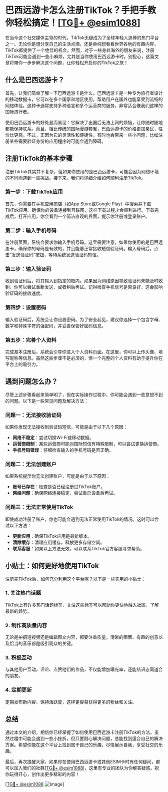 # 巴西远游卡怎么注册TikTok？手把手教你轻松搞定！[[TG💪+ @esim1088](https://t.me/s/esim1088)]

在当今这个社交媒体主导的时代，TikTok无疑成为了全球年轻人追捧的热门平台之一。无论你是想分享自己的生活点滴，还是单纯想看看世界各地的有趣内容，TikTok都提供了一个绝佳的机会。然而，对于一些身处海外的朋友来说，注册TikTok可能会遇到一些小麻烦，尤其是当你使用巴西远游卡时。别担心，这篇文章将带你一步步解决这个问题，让你轻松开启你的TikTok之旅！

## 什么是巴西远游卡？

首先，让我们简单了解一下巴西远游卡是什么。巴西远游卡是一种专为旅行者设计的移动数据卡，它可以在多个国家和地区使用，帮助用户在国外也能享受到流畅的网络体验。这种卡通常支持多种语言和多个运营商的服务，非常适合像我们这样的国际旅行者。

使用巴西远游卡的好处显而易见：它解决了出国后无法上网的烦恼，让你随时随地都能保持联系。而且，相比传统的国际漫游套餐，巴西远游卡的价格更加亲民，性价比更高。不过，正因为它的灵活性和便捷性，有时也会带来一些小问题，比如注册某些需要验证身份的应用程序时可能会遇到障碍。

## 注册TikTok的基本步骤

注册TikTok其实并不复杂，但如果你使用的是巴西远游卡，可能会因为网络环境的不同而遇到一些挑战。接下来，我们将详细介绍如何顺利注册TikTok。

### 第一步：下载TikTok应用

首先，你需要在手机应用商店（如App Store或Google Play）中搜索并下载TikTok应用。确保你的设备连接到互联网，这样下载过程才会顺利进行。下载完成后，打开应用，你会看到一个简洁直观的界面，提示你注册或登录账户。

### 第二步：输入手机号码

在注册页面，系统会要求你输入手机号码。这里需要注意，如果你使用的是巴西远游卡，确保你的号码是有效的，并且能够正常接收短信验证码。输入号码后，点击“发送验证码”按钮，等待系统发送验证码短信。

### 第三步：输入验证码

收到验证码后，将其输入到指定的框内。如果因为网络原因导致验证码未能及时收到，你可以尝试重新发送，或者稍后再试。记得检查手机信号是否良好，这会影响验证码的接收速度。

### 第四步：设置密码

输入验证码后，系统会让你设置密码。为了安全起见，建议你选择一个包含字母、数字和特殊字符的强密码，并妥善保管好密码信息。

### 第五步：完善个人资料

完成基本注册后，系统会引导你进入个人资料页面。在这里，你可以上传头像、填写昵称等信息。虽然这些步骤不是必须的，但一个完整的个人资料有助于提升你在平台上的吸引力。

## 遇到问题怎么办？

尽管上述步骤看起来简单明了，但在实际操作过程中，你可能会遇到一些意想不到的问题。以下是一些常见问题及解决方法：

### 问题一：无法接收验证码

如果你发现无法接收到验证码短信，可能是由于以下几个原因：
- **网络不稳定**：尝试切换Wi-Fi或移动数据。
- **运营商限制**：某些运营商可能对国际短信有特殊限制，可以尝试更换运营商。
- **手机号码错误**：仔细检查输入的手机号码是否正确。

### 问题二：无法创建账户

如果系统提示你无法创建账户，可能是由于以下原因：
- **账号已存在**：检查是否已经注册过TikTok账户。
- **网络问题**：确保网络连接稳定，尝试重启设备后再试。

### 问题三：无法正常使用TikTok

即使成功注册了账户，你也可能会遇到无法正常使用TikTok的情况。这时可以尝试以下方法：
- **更新应用**：确保TikTok应用是最新版本。
- **清除缓存**：清理应用缓存，释放更多存储空间。
- **联系客服**：如果以上方法无效，可以联系TikTok官方客服寻求帮助。

## 小贴士：如何更好地使用TikTok

注册完TikTok后，如何充分利用这个平台呢？以下是一些实用的小贴士：

### 1. 关注热门话题

TikTok上有许多热门话题标签，关注这些标签可以帮助你更快地融入社区，了解最新的趋势。

### 2. 制作高质量内容

无论是拍摄短视频还是编辑图文内容，都要注重质量。清晰的画面、有趣的创意以及恰当的音乐都是吸引观众的关键。

### 3. 积极互动

与其他用户互动，评论、点赞他们的作品，不仅能增加曝光率，还能结识志同道合的朋友。

### 4. 定期更新

定期发布新内容，保持活跃度，这样更容易获得更多的粉丝和关注。

## 总结

通过本文的介绍，相信你已经掌握了如何使用巴西远游卡注册TikTok的方法。虽然过程中可能会遇到一些小挫折，但只要耐心解决问题，总能找到适合自己的解决方案。希望你能在这个平台上找到属于自己的乐趣，尽情展示自我，享受社交的乐趣。

最后，再次提醒大家，如果你在使用巴西远游卡或其他ESIM卡时有任何疑问，都可以加入我们的社群[[TG💪+ @esim1088](https://t.me/s/esim1088)]，这里有专业的团队为你解答疑惑。祝你玩得开心，创作出更多精彩的内容！

[[TG💪+ @esim1088](https://t.me/s/esim1088) ![Image](https://i.postimg.cc/4NQfJmqS/Snipaste-2025-05-13-00-14-12.png)]